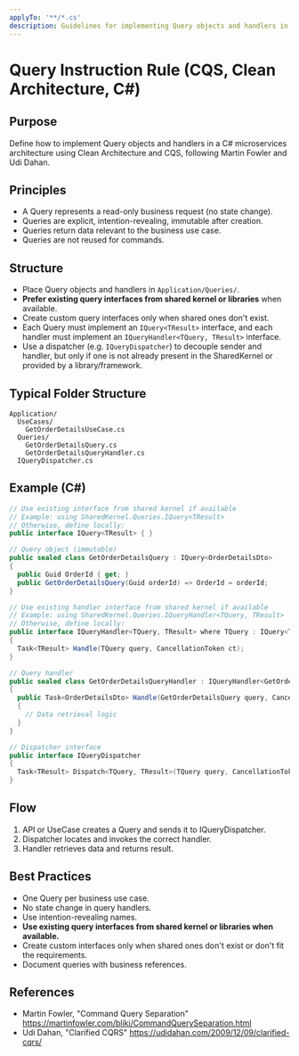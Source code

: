 ```yaml
---
applyTo: '**/*.cs'
description: Guidelines for implementing Query objects and handlers in C# using CQS and Clean Architecture
---
```


# Query Instruction Rule (CQS, Clean Architecture, C#)

## Purpose
Define how to implement Query objects and handlers in a C# microservices architecture using Clean Architecture and CQS, following Martin Fowler and Udi Dahan.

## Principles
- A Query represents a read-only business request (no state change).
- Queries are explicit, intention-revealing, immutable after creation.
- Queries return data relevant to the business use case.
- Queries are not reused for commands.

## Structure
- Place Query objects and handlers in `Application/Queries/`.
- **Prefer existing query interfaces from shared kernel or libraries** when available.
- Create custom query interfaces only when shared ones don't exist.
- Each Query must implement an `IQuery<TResult>` interface, and each handler must implement an `IQueryHandler<TQuery, TResult>` interface.
- Use a dispatcher (e.g. `IQueryDispatcher`) to decouple sender and handler, but only if one is not already present in the SharedKernel or provided by a library/framework.

## Typical Folder Structure
```
Application/
  UseCases/
    GetOrderDetailsUseCase.cs
  Queries/
    GetOrderDetailsQuery.cs
    GetOrderDetailsQueryHandler.cs
  IQueryDispatcher.cs
```

## Example (C#)
```csharp
// Use existing interface from shared kernel if available
// Example: using SharedKernel.Queries.IQuery<TResult>
// Otherwise, define locally:
public interface IQuery<TResult> { }

// Query object (immutable)
public sealed class GetOrderDetailsQuery : IQuery<OrderDetailsDto>
{
  public Guid OrderId { get; }
  public GetOrderDetailsQuery(Guid orderId) => OrderId = orderId;
}

// Use existing handler interface from shared kernel if available
// Example: using SharedKernel.Queries.IQueryHandler<TQuery, TResult>
// Otherwise, define locally:
public interface IQueryHandler<TQuery, TResult> where TQuery : IQuery<TResult>
{
  Task<TResult> Handle(TQuery query, CancellationToken ct);
}

// Query handler
public sealed class GetOrderDetailsQueryHandler : IQueryHandler<GetOrderDetailsQuery, OrderDetailsDto>
{
  public Task<OrderDetailsDto> Handle(GetOrderDetailsQuery query, CancellationToken ct)
  {
    // Data retrieval logic
  }
}

// Dispatcher interface
public interface IQueryDispatcher
{
  Task<TResult> Dispatch<TQuery, TResult>(TQuery query, CancellationToken ct) where TQuery : IQuery<TResult>;
}
```

## Flow
1. API or UseCase creates a Query and sends it to IQueryDispatcher.
2. Dispatcher locates and invokes the correct handler.
3. Handler retrieves data and returns result.

## Best Practices
- One Query per business use case.
- No state change in query handlers.
- Use intention-revealing names.
- **Use existing query interfaces from shared kernel or libraries when available.**
- Create custom interfaces only when shared ones don't exist or don't fit the requirements.
- Document queries with business references.

## References
- Martin Fowler, "Command Query Separation" https://martinfowler.com/bliki/CommandQuerySeparation.html
- Udi Dahan, "Clarified CQRS" https://udidahan.com/2009/12/09/clarified-cqrs/
